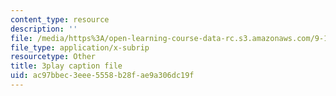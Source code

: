 ```yaml
---
content_type: resource
description: ''
file: /media/https%3A/open-learning-course-data-rc.s3.amazonaws.com/9-14-brain-structure-and-its-origins-spring-2014/ac97bbec3eee5558b28fae9a306dc19f_555136.srt
file_type: application/x-subrip
resourcetype: Other
title: 3play caption file
uid: ac97bbec-3eee-5558-b28f-ae9a306dc19f
---
```

